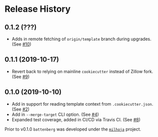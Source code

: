 # Release History

## 0.1.2 (???)

- Adds in remote fetching of `origin/template` branch during upgrades. (See [#10](https://github.com/zillow/battenberg/pull/10))

## 0.1.1 (2019-10-17)

- Revert back to relying on mainline `cookiecutter` instead of Zillow fork. (See [#9](https://github.com/zillow/battenberg/pull/9))

## 0.1.0 (2019-10-10)

- Add in support for reading template context from `.cookiecutter.json`. (See [#2](https://github.com/zillow/battenberg/pull/2))
- Add in `--merge-target` CLI option. (See [#4](https://github.com/zillow/battenberg/pull/4))
- Expanded test coverage, added in CI/CD via Travis CI. (See [#8](https://github.com/zillow/battenberg/pull/8))

Prior to v0.1.0 `battenberg` was developed under the [`milhoja`](https://github.com/rmedaer/milhoja) project.
